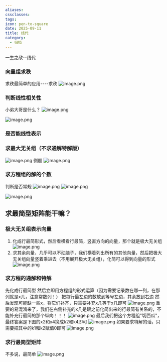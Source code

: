 ```yaml
---
aliases:
cssclasses:
tags:
icon: pen-to-square
date: 2025-09-11
title: 线代
category:
  - 归档
---
```

一生之敌--线代
### 向量组求秩
求秩最简单的应用----求秩
![image.png](https://cdn.jsdelivr.net/gh/fakeppa/blog-img/20250912034102.png)
### 判断线性相关性
小弟大哥是什么？
![image.png](https://cdn.jsdelivr.net/gh/fakeppa/blog-img/20250912035347.png)


![image.png](https://cdn.jsdelivr.net/gh/fakeppa/blog-img/20250912035452.png)

### 是否能线性表示
### 求最大无关组（不求通解特解版）
![image.png](https://cdn.jsdelivr.net/gh/fakeppa/blog-img/20250911234120.png)
例题
![image.png](https://cdn.jsdelivr.net/gh/fakeppa/blog-img/20250911234407.png)
### 求方程组的解的个数
判断是否常规
![image.png](https://cdn.jsdelivr.net/gh/fakeppa/blog-img/20250912003547.png)
![image.png](https://cdn.jsdelivr.net/gh/fakeppa/blog-img/20250912003502.png)

![image.png](https://cdn.jsdelivr.net/gh/fakeppa/blog-img/20250912003606.png)
## 求最简型矩阵能干嘛？
### 极大无关组表示向量
1. 化成行最简形式，然后看横看行最简，竖直方向的向量，那个就是极大无关组
![image.png](https://cdn.jsdelivr.net/gh/fakeppa/blog-img/20250912030214.png)
2. 求其余向量，几乎可以不动脑子，我们横着列出所有的其他向量，然后把极大无关组向量竖着乘进去（不用展开极大无关组），化简可以得到向量的形式
![image.png](https://cdn.jsdelivr.net/gh/fakeppa/blog-img/20250912030924.png)
### 求方程的通解和特解
先化成行最简型
然后立即用方程组的形式运算（因为需要记录数在哪一列，在那列就是x几，注意常数列！）
把每行最左边的数放到等号左边，其余放到右边
然后发现可能缺一些x，将它们补齐，只需要补充x几等于x几即可
![image.png](https://cdn.jsdelivr.net/gh/fakeppa/blog-img/20250912032606.png)
重要的易混淆来了，我们在右侧补充的x几是跟之前化简出来的行最简有关系的，不能补充行最简的那个纵向！！！
![image.png](https://cdn.jsdelivr.net/gh/fakeppa/blog-img/20250912032845.png)
最后我们把这个方程组"切西瓜"，最终答案是下图的x2和x4换成k2和k4即可
![image.png](https://cdn.jsdelivr.net/gh/fakeppa/blog-img/20250912033346.png)
如果要求特解的话，只需要把其中的k1和k2赋值0即可
![image.png](https://cdn.jsdelivr.net/gh/fakeppa/blog-img/20250912032004.png)
### 求行最简型矩阵
不多说，最简单
![image.png](https://cdn.jsdelivr.net/gh/fakeppa/blog-img/20250912033727.png)

